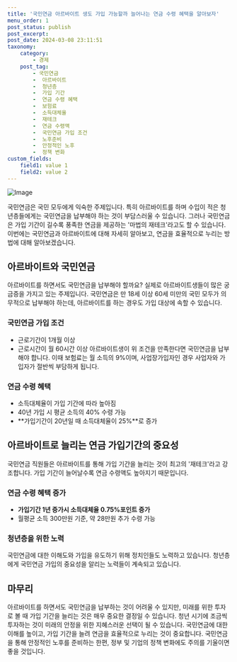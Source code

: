```yaml
---
title: '국민연금 아르바이트 생도 가입 가능할까 늘어나는 연금 수령 혜택을 알아보자'
menu_order: 1
post_status: publish
post_excerpt: 
post_date: 2024-03-08 23:11:51
taxonomy:
    category:
        - 경제
    post_tag:
        - 국민연금
        -  아르바이트
        -  청년층
        -  가입 기간
        -  연금 수령 혜택
        -  보험료
        -  소득대체율
        -  재테크
        -  연금 수령액
        -  국민연금 가입 조건
        -  노후준비
        -  안정적인 노후
        -  정책 변화
custom_fields:
    field1: value 1
    field2: value 2
---
```


![Image](https://imgnews.pstatic.net/image/015/2024/03/08/0004957494_001_20240308111203357.jpg?type=w647)

국민연금은 국민 모두에게 익숙한 주제입니다. 특히 아르바이트를 하며 수입이 적은 청년층들에게는 국민연금을 납부해야 하는 것이 부담스러울 수 있습니다. 그러나 국민연금은 가입 기간이 길수록 풍족한 연금을 제공하는 '마법의 재테크'라고도 할 수 있습니다. 이번에는 국민연금과 아르바이트에 대해 자세히 알아보고, 연금을 효율적으로 누리는 방법에 대해 알아보겠습니다.
## 아르바이트와 국민연금
아르바이트를 하면서도 국민연금을 납부해야 할까요? 실제로 아르바이트생들이 많은 궁금증을 가지고 있는 주제입니다. 국민연금은 만 18세 이상 60세 미만의 국민 모두가 의무적으로 납부해야 하는데, 아르바이트를 하는 경우도 가입 대상에 속할 수 있습니다. 
### 국민연금 가입 조건
- 근로기간이 1개월 이상
- 근로시간이 월 60시간 이상
아르바이트생이 위 조건을 만족한다면 국민연금을 납부해야 합니다. 이때 보험료는 월 소득의 9%이며, 사업장가입자인 경우 사업자와 가입자가 절반씩 부담하게 됩니다.
### 연금 수령 혜택
- 소득대체율이 가입 기간에 따라 높아짐
- 40년 가입 시 평균 소득의 40% 수령 가능
- **가입기간이 20년일 때 소득대체율이 25%**로 증가
## 아르바이트로 늘리는 연금 가입기간의 중요성
국민연금 직원들은 아르바이트를 통해 가입 기간을 늘리는 것이 최고의 '재테크'라고 강조합니다. 가입 기간이 늘어날수록 연금 수령액도 높아지기 때문입니다.
### 연금 수령 혜택 증가
- **가입기간 1년 증가시 소득대체율 0.75%포인트 증가**
- 월평균 소득 300만원 기준, 약 28만원 추가 수령 가능
### 청년층을 위한 노력
국민연금에 대한 이해도와 가입을 유도하기 위해 정치인들도 노력하고 있습니다. 청년층에게 국민연금 가입의 중요성을 알리는 노력들이 계속되고 있습니다.
## 마무리
아르바이트를 하면서도 국민연금을 납부하는 것이 어려울 수 있지만, 미래를 위한 투자로 볼 때 가입 기간을 늘리는 것은 매우 중요한 결정일 수 있습니다. 청년 시기에 조금씩 투자하는 것이 미래의 안정을 위한 지혜스러운 선택이 될 수 있습니다. 국민연금에 대한 이해를 높이고, 가입 기간을 늘려 연금을 효율적으로 누리는 것이 중요합니다. 국민연금을 통해 안정적인 노후를 준비하는 한편, 정부 및 기업의 정책 변화에도 주의를 기울이면 좋을 것입니다.
